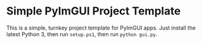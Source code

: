 # Simple PyImGUI Project Template

This is a simple, turnkey project template for PyImGUI apps. Just install the latest Python 3, then run `setup.ps1`, then run `python gui.py`.


